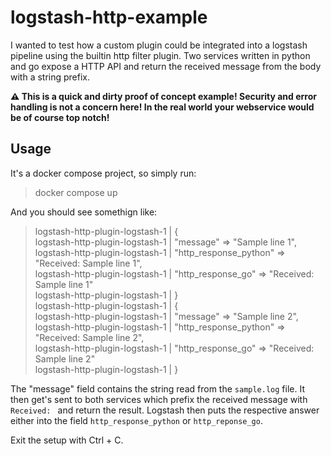 # logstash-http-example

I wanted to test how a custom plugin could be integrated into a logstash pipeline using the builtin http filter plugin. Two services written in python and go expose a HTTP API and return the received message from the body with a string prefix.   

**⚠️ This is a quick and dirty proof of concept example! Security and error handling is not a concern here! In the real world your webservice would be of course top notch!**

## Usage

It's a docker compose project, so simply run:

> docker compose up

And you should see somethign like:

> logstash-http-plugin-logstash-1      | {   
> logstash-http-plugin-logstash-1      |                  "message" => "Sample line 1",   
> logstash-http-plugin-logstash-1      |     "http_response_python" => "Received: Sample line 1",   
> logstash-http-plugin-logstash-1      |         "http_response_go" => "Received: Sample line 1"   
> logstash-http-plugin-logstash-1      | }   
> logstash-http-plugin-logstash-1      | {   
> logstash-http-plugin-logstash-1      |                  "message" => "Sample line 2",   
> logstash-http-plugin-logstash-1      |     "http_response_python" => "Received: Sample line 2",   
> logstash-http-plugin-logstash-1      |         "http_response_go" => "Received: Sample line 2"   
> logstash-http-plugin-logstash-1      | }


The "message" field contains the string read from the `sample.log` file. It then get's sent to both services which prefix the received message with `Received: ` and return the result. Logstash then puts the respective answer either into the field `http_response_python` or `http_reponse_go`.

Exit the setup with Ctrl + C.
